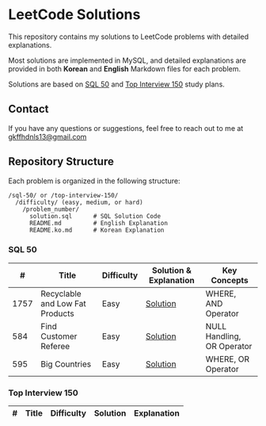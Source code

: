# LeetCode Solutions

This repository contains my solutions to LeetCode problems with detailed explanations.

Most solutions are implemented in MySQL, and detailed explanations are provided in both **Korean** and **English** Markdown files for each problem.

Solutions are based on [SQL 50](https://leetcode.com/studyplan/top-sql-50/) and [Top Interview 150](https://leetcode.com/studyplan/top-interview-150/) study plans.

## Contact

If you have any questions or suggestions, feel free to reach out to me at gkffhdnls13@gmail.com

## Repository Structure

Each problem is organized in the following structure:

```
/sql-50/ or /top-interview-150/
  /difficulty/ (easy, medium, or hard)
    /problem_number/
      solution.sql      # SQL Solution Code
      README.md         # English Explanation
      README.ko.md      # Korean Explanation
```

### SQL 50

| #    | Title                           | Difficulty | Solution & Explanation          | Key Concepts               |
| ---- | ------------------------------- | ---------- | ------------------------------- | -------------------------- |
| 1757 | Recyclable and Low Fat Products | Easy       | [Solution](./sql-50/eazy/1757/) | WHERE, AND Operator        |
| 584  | Find Customer Referee           | Easy       | [Solution](./sql-50/easy/584/)  | NULL Handling, OR Operator |
| 595  | Big Countries                    | Easy       | [Solution](./sql-50/easy/595/)  | WHERE, OR Operator         |


### Top Interview 150

| #   | Title | Difficulty | Solution | Explanation |
| --- | ----- | ---------- | -------- | ----------- |
